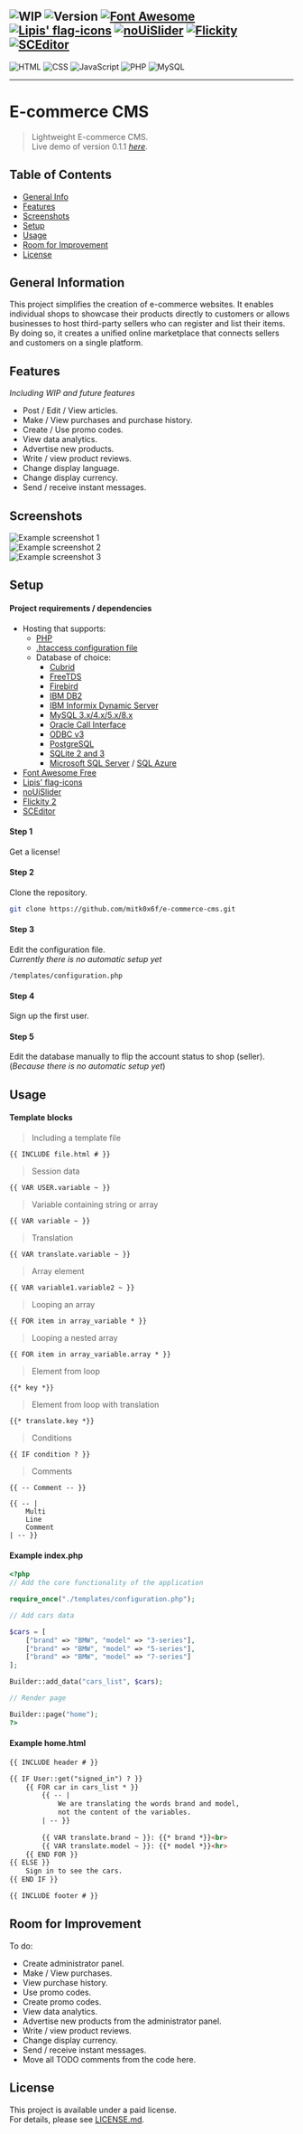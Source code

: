![WIP](https://img.shields.io/badge/Work_In_Progress-yellow)
![Version](https://img.shields.io/badge/Version-0.2.2-blue)
[![Font Awesome](https://img.shields.io/badge/Font_Awesome-6-blue?logo=fontawesome&logoColor=yellow)](https://fontawesome.com/)
[![Lipis' flag-icons](https://img.shields.io/badge/Lipis'_flag--icons-7-green)](https://github.com/lipis/flag-icons)
[![noUiSlider](https://img.shields.io/badge/noUiSlider-15-blue)](https://refreshless.com/nouislider/)
[![Flickity](https://img.shields.io/badge/Flickity-2-yellow)](https://flickity.metafizzy.co/)
[![SCEditor](https://img.shields.io/badge/SCEditor-3-white)](https://www.sceditor.com/)  
---
![HTML](https://img.shields.io/static/v1?logo=html5&logoColor=E34F26&label=%20&labelColor=white&color=E34F26&message=HTML)
![CSS](https://img.shields.io/static/v1?logo=CSS&logoColor=663399&label=%20&labelColor=white&color=663399&message=CSS)
![JavaScript](https://img.shields.io/static/v1?logo=JavaScript&logoColor=F7DF1E&label=%20&labelColor=grey&color=F7DF1E&message=JavaScript)
![PHP](https://img.shields.io/static/v1?logo=PHP&logoColor=777BB4&label=%20&labelColor=white&color=777BB4&message=PHP)
![MySQL](https://img.shields.io/static/v1?logo=MySQL&logoColor=4479A1&label=%20&labelColor=white&color=4479A1&message=MySQL)  

---

# E-commerce CMS  
> Lightweight E-commerce CMS.  
> Live demo of version 0.1.1 [_here_](http://dimitar.freesite.online/).  

## Table of Contents  
* [General Info](#general-information)  
* [Features](#features)  
* [Screenshots](#screenshots)  
* [Setup](#setup)  
* [Usage](#usage)  
* [Room for Improvement](#room-for-improvement)  
* [License](#license)  


## General Information  
This project simplifies the creation of e-commerce websites. It enables individual shops to showcase their products directly to customers or allows businesses to host third-party sellers who can register and list their items. By doing so, it creates a unified online marketplace that connects sellers and customers on a single platform.  


## Features  
_Including WIP and future features_  
- Post / Edit / View articles.  
- Make / View purchases and purchase history.  
- Create / Use promo codes.  
- View data analytics.  
- Advertise new products.  
- Write / view product reviews.  
- Change display language.  
- Change display currency.  
- Send / receive instant messages.  


## Screenshots  
![Example screenshot 1](./README/screenshot1.png)  
![Example screenshot 2](./README/screenshot2.png)  
![Example screenshot 3](./README/screenshot3.png)  


## Setup  
#### Project requirements / dependencies  
- Hosting that supports:  
  - [PHP](https://www.php.net/)  
  - [.htaccess configuration file](https://httpd.apache.org/docs/2.4/howto/htaccess.html)  
  - Database of choice:  
    - [Cubrid](https://www.cubrid.org/)  
    - [FreeTDS](https://www.freetds.org/)  
    - [Firebird](https://www.firebirdsql.org/)  
    - [IBM DB2](https://www.ibm.com/db2)  
    - [IBM Informix Dynamic Server](https://www.ibm.com/products/informix)  
    - [MySQL 3.x/4.x/5.x/8.x](https://www.mysql.com/)  
    - [Oracle Call Interface](https://www.oracle.com/database/technologies/appdev/oci.html)  
    - [ODBC v3](https://learn.microsoft.com/en-us/sql/connect/odbc/microsoft-odbc-driver-for-sql-server?view=sql-server-ver16)  
    - [PostgreSQL](https://www.postgresql.org/)  
    - [SQLite 2 and 3](https://www.sqlite.org/)  
    - [Microsoft SQL Server](https://www.microsoft.com/en-us/sql-server/) / [SQL Azure](https://azure.microsoft.com/en-us/products/azure-sql/database)  
- [Font Awesome Free](https://fontawesome.com/)  
- [Lipis' flag-icons](https://github.com/lipis/flag-icons)  
- [noUiSlider](https://refreshless.com/nouislider/)  
- [Flickity 2](https://flickity.metafizzy.co/)  
- [SCEditor](https://www.sceditor.com/)  

#### Step 1  
Get a license!  

#### Step 2  
Clone the repository.  

```Bash
git clone https://github.com/mitk0x6f/e-commerce-cms.git
```  

#### Step 3  
Edit the configuration file.  
_Currently there is no automatic setup yet_  

`/templates/configuration.php`  

#### Step 4  
Sign up the first user.  

#### Step 5  
Edit the database manually to flip the account status to shop (seller). (_Because there is no automatic setup yet_)  


## Usage  
#### Template blocks  

> Including a template file  

`{{ INCLUDE file.html # }}`  

> Session data  

`{{ VAR USER.variable ~ }}`  

> Variable containing string or array  

`{{ VAR variable ~ }}`  

> Translation  

`{{ VAR translate.variable ~ }}`  

> Array element  

`{{ VAR variable1.variable2 ~ }}`  

> Looping an array  

`{{ FOR item in array_variable * }}`  

> Looping a nested array  

`{{ FOR item in array_variable.array * }}`  

> Element from loop  

`{{* key *}}`  

> Element from loop with translation  

`{{* translate.key *}}`  

> Conditions  

`{{ IF condition ? }}`  

> Comments  

`{{ -- Comment -- }}`  
```
{{ -- |
    Multi
    Line
    Comment
| -- }}
```  

#### Example index.php  

```php
<?php
// Add the core functionality of the application

require_once("./templates/configuration.php");

// Add cars data

$cars = [
    ["brand" => "BMW", "model" => "3-series"],
    ["brand" => "BMW", "model" => "5-series"],
    ["brand" => "BMW", "model" => "7-series"]
];

Builder::add_data("cars_list", $cars);

// Render page

Builder::page("home");
?>
```  

#### Example home.html  

```html
{{ INCLUDE header # }}

{{ IF User::get("signed_in") ? }}
    {{ FOR car in cars_list * }}
        {{ -- |
            We are translating the words brand and model,
            not the content of the variables.
        | -- }}
        
        {{ VAR translate.brand ~ }}: {{* brand *}}<br>
        {{ VAR translate.model ~ }}: {{* model *}}<hr>
    {{ END FOR }}
{{ ELSE }}
    Sign in to see the cars.
{{ END IF }}

{{ INCLUDE footer # }}
```  


## Room for Improvement  
To do:   
- Create administrator panel.  
- Make / View purchases.  
- View purchase history.  
- Use promo codes.  
- Create promo codes.  
- View data analytics.  
- Advertise new products from the administrator panel.  
- Write / view product reviews.  
- Change display currency.  
- Send / receive instant messages.  
- Move all TODO comments from the code here.  


## License  
This project is available under a paid license.  
For details, please see [LICENSE.md](LICENSE.md).  
